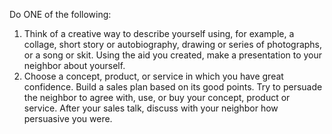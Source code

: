 Do ONE of the following:

1. Think of a creative way to describe yourself using, for example, a collage, short story or autobiography, drawing or series of photographs, or a song or skit. Using the aid you created, make a presentation to your neighbor about yourself.
1. Choose a concept, product, or service in which you have great confidence. Build a sales plan based on its good points. Try to persuade the neighbor to agree with, use, or buy your concept, product or service. After your sales talk, discuss with your neighbor how persuasive you were.
